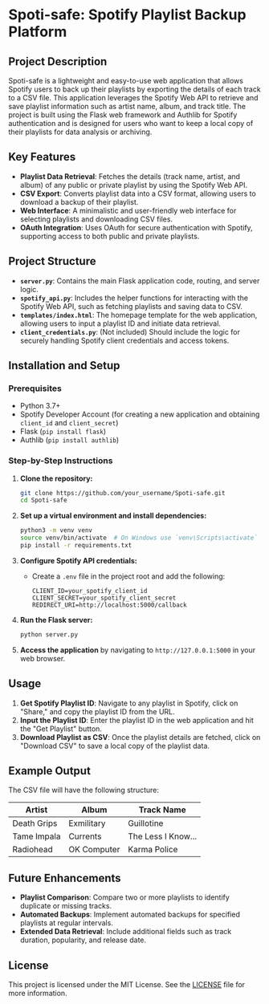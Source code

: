 # Spoti-safe: Spotify Playlist Backup Platform

## Project Description
Spoti-safe is a lightweight and easy-to-use web application that allows Spotify users to back up their playlists by exporting the details of each track to a CSV file. This application leverages the Spotify Web API to retrieve and save playlist information such as artist name, album, and track title. The project is built using the Flask web framework and Authlib for Spotify authentication and is designed for users who want to keep a local copy of their playlists for data analysis or archiving.

## Key Features
- **Playlist Data Retrieval**: Fetches the details (track name, artist, and album) of any public or private playlist by using the Spotify Web API.
- **CSV Export**: Converts playlist data into a CSV format, allowing users to download a backup of their playlist.
- **Web Interface**: A minimalistic and user-friendly web interface for selecting playlists and downloading CSV files.
- **OAuth Integration**: Uses OAuth for secure authentication with Spotify, supporting access to both public and private playlists.

## Project Structure
- **`server.py`**: Contains the main Flask application code, routing, and server logic.
- **`spotify_api.py`**: Includes the helper functions for interacting with the Spotify Web API, such as fetching playlists and saving data to CSV.
- **`templates/index.html`**: The homepage template for the web application, allowing users to input a playlist ID and initiate data retrieval.
- **`client_credentials.py`**: (Not included) Should include the logic for securely handling Spotify client credentials and access tokens.

## Installation and Setup

### Prerequisites
- Python 3.7+
- Spotify Developer Account (for creating a new application and obtaining `client_id` and `client_secret`)
- Flask (`pip install flask`)
- Authlib (`pip install authlib`)

### Step-by-Step Instructions
1. **Clone the repository:**

    ```bash
    git clone https://github.com/your_username/Spoti-safe.git
    cd Spoti-safe
    ```

2. **Set up a virtual environment and install dependencies:**

    ```bash
    python3 -m venv venv
    source venv/bin/activate  # On Windows use `venv\Scripts\activate`
    pip install -r requirements.txt
    ```

3. **Configure Spotify API credentials:**
   - Create a `.env` file in the project root and add the following:

     ```
     CLIENT_ID=your_spotify_client_id
     CLIENT_SECRET=your_spotify_client_secret
     REDIRECT_URI=http://localhost:5000/callback
     ```

4. **Run the Flask server:**

    ```bash
    python server.py
    ```

5. **Access the application** by navigating to `http://127.0.0.1:5000` in your web browser.

## Usage
1. **Get Spotify Playlist ID**: Navigate to any playlist in Spotify, click on "Share," and copy the playlist ID from the URL.
2. **Input the Playlist ID**: Enter the playlist ID in the web application and hit the "Get Playlist" button.
3. **Download Playlist as CSV**: Once the playlist details are fetched, click on "Download CSV" to save a local copy of the playlist data.

## Example Output
The CSV file will have the following structure:

| Artist       | Album         | Track Name         |
|--------------|---------------|--------------------|
| Death Grips    | Exmilitary    | Guillotine             |
| Tame Impala  | Currents      | The Less I Know... |
| Radiohead    | OK Computer   | Karma Police       |

## Future Enhancements
- **Playlist Comparison**: Compare two or more playlists to identify duplicate or missing tracks.
- **Automated Backups**: Implement automated backups for specified playlists at regular intervals.
- **Extended Data Retrieval**: Include additional fields such as track duration, popularity, and release date.

## License
This project is licensed under the MIT License. See the [LICENSE](LICENSE) file for more information.
